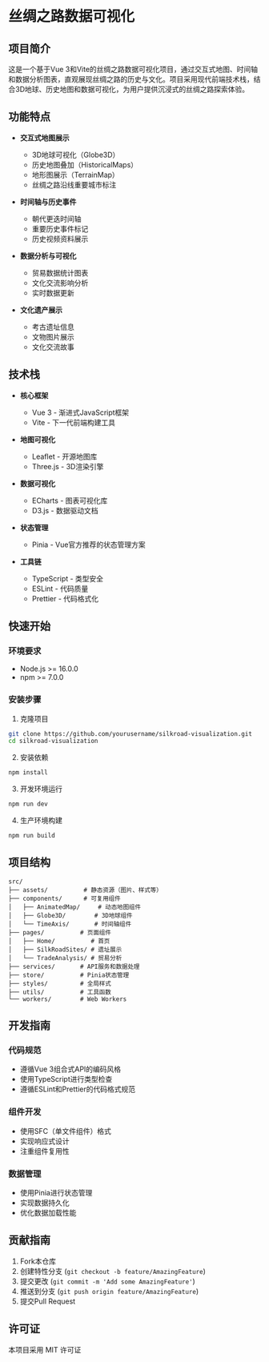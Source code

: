 # 丝绸之路数据可视化

## 项目简介

这是一个基于Vue 3和Vite的丝绸之路数据可视化项目，通过交互式地图、时间轴和数据分析图表，直观展现丝绸之路的历史与文化。项目采用现代前端技术栈，结合3D地球、历史地图和数据可视化，为用户提供沉浸式的丝绸之路探索体验。

## 功能特点

- **交互式地图展示**
  - 3D地球可视化（Globe3D）
  - 历史地图叠加（HistoricalMaps）
  - 地形图展示（TerrainMap）
  - 丝绸之路沿线重要城市标注

- **时间轴与历史事件**
  - 朝代更迭时间轴
  - 重要历史事件标记
  - 历史视频资料展示

- **数据分析与可视化**
  - 贸易数据统计图表
  - 文化交流影响分析
  - 实时数据更新

- **文化遗产展示**
  - 考古遗址信息
  - 文物图片展示
  - 文化交流故事

## 技术栈

- **核心框架**
  - Vue 3 - 渐进式JavaScript框架
  - Vite - 下一代前端构建工具

- **地图可视化**
  - Leaflet - 开源地图库
  - Three.js - 3D渲染引擎

- **数据可视化**
  - ECharts - 图表可视化库
  - D3.js - 数据驱动文档

- **状态管理**
  - Pinia - Vue官方推荐的状态管理方案

- **工具链**
  - TypeScript - 类型安全
  - ESLint - 代码质量
  - Prettier - 代码格式化

## 快速开始

### 环境要求
- Node.js >= 16.0.0
- npm >= 7.0.0

### 安装步骤

1. 克隆项目
```bash
git clone https://github.com/yourusername/silkroad-visualization.git
cd silkroad-visualization
```

2. 安装依赖
```bash
npm install
```

3. 开发环境运行
```bash
npm run dev
```

4. 生产环境构建
```bash
npm run build
```

## 项目结构

```
src/
├── assets/          # 静态资源（图片、样式等）
├── components/      # 可复用组件
│   ├── AnimatedMap/     # 动态地图组件
│   ├── Globe3D/        # 3D地球组件
│   └── TimeAxis/       # 时间轴组件
├── pages/          # 页面组件
│   ├── Home/          # 首页
│   ├── SilkRoadSites/ # 遗址展示
│   └── TradeAnalysis/ # 贸易分析
├── services/       # API服务和数据处理
├── store/          # Pinia状态管理
├── styles/         # 全局样式
├── utils/          # 工具函数
└── workers/        # Web Workers
```

## 开发指南

### 代码规范
- 遵循Vue 3组合式API的编码风格
- 使用TypeScript进行类型检查
- 遵循ESLint和Prettier的代码格式规范

### 组件开发
- 使用SFC（单文件组件）格式
- 实现响应式设计
- 注重组件复用性

### 数据管理
- 使用Pinia进行状态管理
- 实现数据持久化
- 优化数据加载性能

## 贡献指南

1. Fork本仓库
2. 创建特性分支 (`git checkout -b feature/AmazingFeature`)
3. 提交更改 (`git commit -m 'Add some AmazingFeature'`)
4. 推送到分支 (`git push origin feature/AmazingFeature`)
5. 提交Pull Request

## 许可证

本项目采用 MIT 许可证 
